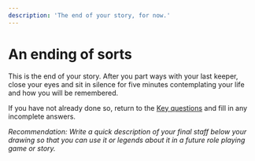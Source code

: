 ```yaml
---
description: 'The end of your story, for now.'
---
```


# An ending of sorts

This is the end of your story. After you part ways with your last keeper, close your eyes and sit in silence for five minutes contemplating your life and how you will be remembered. 

If you have not already done so, return to the [Key questions](https://astamm.gitbook.io/shepherd-s-crook/key-questions) and fill in any incomplete answers. 

_Recommendation: Write a quick description of your final staff below your drawing so that you can use it or legends about it in a future role playing game or story._


